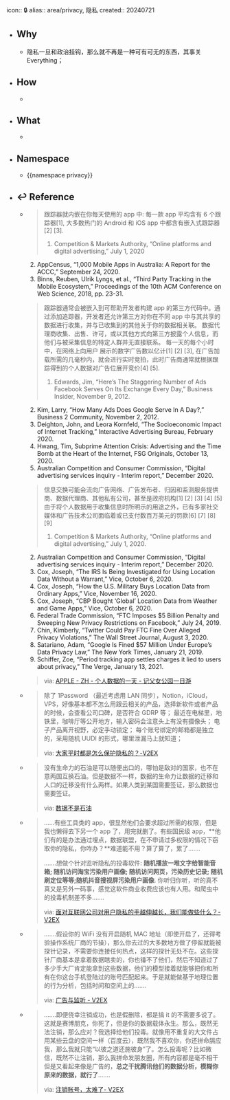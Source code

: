 icon:: 🔒
alias:: area/privacy, 隐私
created:: 20240721

- ## Why
  - 隐私一旦和政治挂钩，那么就不再是一种可有可无的东西，其事关 Everything；
- ## How
  -
- ## What
  -
- ## Namespace
  - {{namespace privacy}}
- ## ↩ Reference
  - > 跟踪器就内嵌在你每天使用的 app 中: 每一款 app 平均含有 6 个跟踪器[1], 大多数热门的 Android 和 iOS app 中都含有嵌入式跟踪器 [2] [3].
    > 1. Competition & Markets Authority, “Online platforms and digital advertising,” July 1, 2020
     2. AppCensus, “1,000 Mobile Apps in Australia: A Report for the ACCC,” September 24, 2020.
     3. Binns, Reuben, Ulrik Lyngs, et al., “Third Party Tracking in the Mobile Ecosystem,” Proceedings of the 10th ACM Conference on Web Science, 2018, pp. 23-31.
    > 跟踪器通常会被嵌入到可帮助开发者构建 app 的第三方代码中。通过添加追踪器，开发者还允许第三方对你在不同 app 中与其共享的数据进行收集，并与已收集到的其他关于你的数据相关联。
    数据代理商收集、出售、许可，或以其他方式向第三方披露个人信息，而他们与被采集信息的特定人群并无直接联系。
    每一天的每个小时中，在网络上向用户 展示的数字广告数以亿计[1] [2] [3], 在广告加载所需的几毫秒内，就会进行实时竞拍，此时广告商通常就根据跟踪得到的个人数据对广告位展开竞价[4] [5].
    > 1. Edwards, Jim, “Here’s The Staggering Number of Ads Facebook Serves On Its Exchange Every Day,” Business Insider, November 9, 2012.
     2. Kim, Larry, “How Many Ads Does Google Serve In A Day?,” Business 2 Community, November 2, 2012.
     3. Deighton, John, and Leora Kornfeld, “The Socioeconomic Impact of Internet Tracking,” Interactive Advertising Bureau, February 2020.
     4. Hwang, Tim, Subprime Attention Crisis: Advertising and the Time Bomb at the Heart of the Internet, FSG Originals, October 13, 2020.
     5. Australian Competition and Consumer Commission, “Digital advertising services inquiry - Interim report,” December 2020.
    > 信息交换可能会流向广告网络、广告发布者、归因和监测服务提供商、数据代理商、其他私有公司，甚至是政府机构[1] [2] [3] [4] [5] 由于将个人数据用于收集信息时所明示的用途之外，已有多家社交媒体和广告技术公司面临着或已支付数百万美元的罚款[6] [7] [8] [9]
    > 1. Competition & Markets Authority, “Online platforms and digital advertising,” July 1, 2020.
     2. Australian Competition and Consumer Commission, “Digital advertising services inquiry - Interim report,” December 2020.
     3. Cox, Joseph, “The IRS Is Being Investigated for Using Location Data Without a Warrant,” Vice, October 6, 2020.
     4. Cox, Joseph, “How the U.S. Military Buys Location Data from Ordinary Apps,” Vice, November 16, 2020.
     5. Cox, Joseph, “CBP Bought ‘Global’ Location Data from Weather and Game Apps,” Vice, October 6, 2020.
     6. Federal Trade Commission, “FTC Imposes $5 Billion Penalty and Sweeping New Privacy Restrictions on Facebook,” July 24, 2019.
     7. Chin, Kimberly, “Twitter Could Pay FTC Fine Over Alleged Privacy Violations,” The Wall Street Journal, August 3, 2020.
     8. Satariano, Adam, “Google Is Fined $57 Million Under Europe’s Data Privacy Law,” The New York Times, January 21, 2019.
     9. Schiffer, Zoe, “Period tracking app settles charges it lied to users about privacy,” The Verge, January 13, 2021.
    >
    > via: [APPLE - ZH - 个人数据的一天 - 记父女公园一日游](https://www.apple.com.cn/privacy/docs/A_Day_in_the_Life_of_Your_Data.pdf)
  - > 除了 1Password （最近考虑用 LAN 同步），Notion，iCloud，VPS，好像基本都不怎么用跟云相关的产品，选择新软件或者产品的时候，会查看公司口碑，是否符合 GDRP 等；
    > 最近在电梯里，地铁里，咖啡厅等公开地方，输入密码会注意头上有没有摄像头；
    > 电子产品离开视野，必定手动锁定；
    每个账号绑定的邮箱都是独立的，采用随机 UUDI 的形式，哪里泄漏马上就知道；
    >
    > via: [大家平时都是怎么保护隐私的？-V2EX](https://www.v2ex.com/t/771550)
  - > 没有生命力的石油是可以随便出口的，哪怕是敌对的国家，也不在意两国互换石油。但是数据不一样，数据的生命力让数据的迁移和人口的迁移没有什么两样。如果人类到某国需要签证，那么数据也需要签证。
    >
    > via: [数据不是石油](https://www.solidot.org/story?sid=65706)
  - > ......有些工具类的 app，很显然他们会要求超过所需的权限，但是我也懒得去下另一个 app 了，用完就删了。有些国民级 app，**他们有的是办法通过埋点，数据联盟，在不申请过多权限的情况下窃取你的隐私，你咋办？**难道能不用？算了算了，累了.......
    >
    >.......想做个针对监听隐私的投毒软件: **随机播放一堆文字给智能音箱; 随机访问淘宝污染用户画像; 随机访问网页，污染历史记录; 随机刷定位等等;随机抖音搜视屏污染用户画像**. 你听归你听，听的真不真又是另外一码事，感觉这软件商业收费应该也有人用。和爬虫中的投毒机制差不多.......
    >
    > via: [面对互联网公司对用户隐私的手越伸越长，我们能做些什么？- V2EX](https://www.v2ex.com/t/796421)
  - > .......假设你的 WiFi 没有开启随机 MAC 地址（即使开启了，还得考验操作系统厂商的节操），那么你去过的大多数地方做了停留就能被探针记录，不需要你连接任何热点，这样的探针无处不在。这些探针厂商基本是拿着数据瞎卖的，你也锤不了他们，然后不知道过了多少手大厂肯定能拿到这些数据，他们的模型接着就能够把你和所有在你这台手机登陆过的账号匹配起来。于是就能做基于地理位置的行为分析，包括时间和空间上的.......
    >
    > via: [广告与监听 - V2EX](https://www.v2ex.com/t/799831)
  - > .......即便侥幸注销成功，也是假删除，都是搞 it 的不需要多说了。这就是赛博朋克，你死了，但是你的数据载体永生。那么，既然无法注销，那么应对？我选择给他们投毒。就像用不重复的大文件占用某些云盘的空间一样（百度云），既然我不喜欢你，你还拼命膈应我，那么我就只能“以彼之道还施彼身”了。怎么投毒呢？比如微信，既然不让注销，那么我拼命发朋友圈，所有内容都是毫不相干但是又看起来像是广告的，**总之干扰腾讯他们的数据分析，模糊你原来的数据，就行了**.......
    >
    > via: [注销账号，太难了- V2EX](https://www.v2ex.com/t/799827#14)